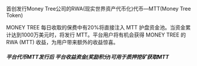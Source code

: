 首创发行Money Tree公司的RWA(现实世界资产代币化)代币—MTT(Money Tree Token)

MONEY TREE 每日收取的保费中有20%将直接注入 MTT 护盘资金池。当资金累计达到1000万美元时，将发行 MTT。平台用户将有机会获得 MONEY TREE 的 RWA (MTT) 收益，为用户带来额外的收益惊喜。

##### 平台代币MTT发行后 平台收益资金(奖励积分)可用于质押挖矿获取MTT